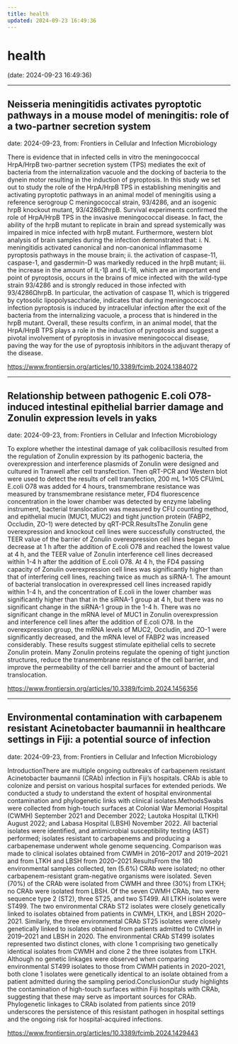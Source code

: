 ```yaml
---
title: health
updated: 2024-09-23 16:49:36
---
```


# health

(date: 2024-09-23 16:49:36)

---

## Neisseria meningitidis activates pyroptotic pathways in a mouse model of meningitis: role of a two-partner secretion system

date: 2024-09-23, from: Frontiers in Cellular and Infection Microbiology

There is evidence that in infected cells in vitro the meningococcal HrpA/HrpB two-partner secretion system (TPS) mediates the exit of bacteria from the internalization vacuole and the docking of bacteria to the dynein motor resulting in the induction of pyroptosis. In this study we set out to study the role of the HrpA/HrpB TPS in establishing meningitis and activating pyroptotic pathways in an animal model of meningitis using a reference serogroup C meningococcal strain, 93/4286, and an isogenic hrpB knockout mutant, 93/4286ΩhrpB. Survival experiments confirmed the role of HrpA/HrpB TPS in the invasive meningococcal disease. In fact, the ability of the hrpB mutant to replicate in brain and spread systemically was impaired in mice infected with hrpB mutant. Furthermore, western blot analysis of brain samples during the infection demonstrated that: i. N. meningitidis activated canonical and non-canonical inflammasome pyroptosis pathways in the mouse brain; ii. the activation of caspase-11, caspase-1, and gasdermin-D was markedly reduced in the hrpB mutant; iii. the increase in the amount of IL-1β and IL-18, which are an important end point of pyroptosis, occurs in the brains of mice infected with the wild-type strain 93/4286 and is strongly reduced in those infected with 93/4286ΩhrpB. In particular, the activation of caspase 11, which is triggered by cytosolic lipopolysaccharide, indicates that during meningococcal infection pyroptosis is induced by intracellular infection after the exit of the bacteria from the internalizing vacuole, a process that is hindered in the hrpB mutant. Overall, these results confirm, in an animal model, that the HrpA/HrpB TPS plays a role in the induction of pyroptosis and suggest a pivotal involvement of pyroptosis in invasive meningococcal disease, paving the way for the use of pyroptosis inhibitors in the adjuvant therapy of the disease. 

<https://www.frontiersin.org/articles/10.3389/fcimb.2024.1384072>

---

## Relationship between pathogenic E.coli O78-induced intestinal epithelial barrier damage and Zonulin expression levels in yaks

date: 2024-09-23, from: Frontiers in Cellular and Infection Microbiology

To explore whether the intestinal damage of yak colibacillosis resulted from the regulation of Zonulin expression by its pathogenic bacteria, the overexpression and interference plasmids of Zonulin were designed and cultured in Tranwell after cell transfection. Then qRT-PCR and Western blot were used to detect the results of cell transfection, 200 mL 1×105 CFU/mL E.coli O78 was added for 4 hours, transmembrane resistance was measured by transmembrane resistance meter, FD4 fluorescence concentration in the lower chamber was detected by enzyme labeling instrument, bacterial translocation was measured by CFU counting method, and epithelial mucin (MUC1, MUC2) and tight junction protein (FABP2, Occludin, ZO-1) were detected by qRT-PCR.ResultsThe Zonulin gene overexpression and knockout cell lines were successfully constructed, the TEER value of the barrier of Zonulin overexpression cell lines began to decrease at 1 h after the addition of E.coli O78 and reached the lowest value at 4 h, and the TEER value of Zonulin interference cell lines decreased within 1-4 h after the addition of E.coli O78. At 4 h, the FD4 passing capacity of Zonulin overexpression cell lines was significantly higher than that of interfering cell lines, reaching twice as much as siRNA-1. The amount of bacterial translocation in overexpressed cell lines increased rapidly within 1-4 h, and the concentration of E.coli in the lower chamber was significantly higher than that in the siRNA-1 group at 4 h, but there was no significant change in the siRNA-1 group in the 1-4 h. There was no significant change in the mRNA level of MUC1 in Zonulin overexpression and interference cell lines after the addition of E.coli O78. In the overexpression group, the mRNA levels of MUC2, Occludin, and ZO-1 were significantly decreased, and the mRNA level of FABP2 was increased considerably. These results suggest stimulate epithelial cells to secrete Zonulin protein. Many Zonulin proteins regulate the opening of tight junction structures, reduce the transmembrane resistance of the cell barrier, and improve the permeability of the cell barrier and the amount of bacterial translocation. 

<https://www.frontiersin.org/articles/10.3389/fcimb.2024.1456356>

---

## Environmental contamination with carbapenem resistant Acinetobacter baumannii in healthcare settings in Fiji: a potential source of infection

date: 2024-09-23, from: Frontiers in Cellular and Infection Microbiology

IntroductionThere are multiple ongoing outbreaks of carbapenem resistant Acinetobacter baumannii (CRAb) infection in Fiji’s hospitals. CRAb is able to colonize and persist on various hospital surfaces for extended periods. We conducted a study to understand the extent of hospital environmental contamination and phylogenetic links with clinical isolates.MethodsSwabs were collected from high-touch surfaces at Colonial War Memorial Hospital (CWMH) September 2021 and December 2022; Lautoka Hospital (LTKH) August 2022; and Labasa Hospital (LBSH) November 2022. All bacterial isolates were identified, and antimicrobial susceptibility testing (AST) performed; isolates resistant to carbapenems and producing a carbapenemase underwent whole genome sequencing. Comparison was made to clinical isolates obtained from CWMH in 2016–2017 and 2019–2021 and from LTKH and LBSH from 2020–2021.ResultsFrom the 180 environmental samples collected, ten (5.6%) CRAb were isolated; no other carbapenem-resistant gram-negative organisms were isolated. Seven (70%) of the CRAb were isolated from CWMH and three (30%) from LTKH; no CRAb were isolated from LBSH. Of the seven CWMH CRAb, two were sequence type 2 (ST2), three ST25, and two ST499. All LTKH isolates were ST499. The two environmental CRAb ST2 isolates were closely genetically linked to isolates obtained from patients in CWMH, LTKH, and LBSH 2020–2021. Similarly, the three environmental CRAb ST25 isolates were closely genetically linked to isolates obtained from patients admitted to CWMH in 2019–2021 and LBSH in 2020. The environmental CRAb ST499 isolates represented two distinct clones, with clone 1 comprising two genetically identical isolates from CWMH and clone 2 the three isolates from LTKH. Although no genetic linkages were observed when comparing environmental ST499 isolates to those from CWMH patients in 2020–2021, both clone 1 isolates were genetically identical to an isolate obtained from a patient admitted during the sampling period.ConclusionOur study highlights the contamination of high-touch surfaces within Fiji hospitals with CRAb, suggesting that these may serve as important sources for CRAb. Phylogenetic linkages to CRAb isolated from patients since 2019 underscores the persistence of this resistant pathogen in hospital settings and the ongoing risk for hospital-acquired infections. 

<https://www.frontiersin.org/articles/10.3389/fcimb.2024.1429443>


